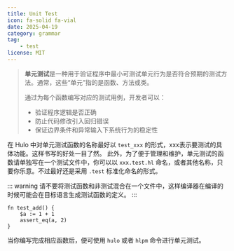 ```yaml
---
title: Unit Test
icon: fa-solid fa-vial
date: 2025-04-19
category: grammar
tag:
    - test
license: MIT
---
```


> **单元测试**是一种用于验证程序中最小可测试单元行为是否符合预期的测试方法。通常，这些“单元”指的是函数、方法或类。
>
> 通过为每个函数编写对应的测试用例，开发者可以：
> - 验证程序逻辑是否正确
> - 防止代码修改引入回归错误
> - 保证边界条件和异常输入下系统行为的稳定性

在 Hulo 中对单元测试函数的名称最好以 `test_xxx` 的形式，xxx表示要测试的具体功能。这样书写的好处一目了然。
此外，为了便于管理和维护，单元测试的函数请单独写在一个测试文件中，你可以以 `xxx.test.hl` 命名，或者其他名称，只要你乐意。不过最好还是采用 `.test` 标准化命名的形式。

::: warning
请不要将测试函数和非测试混合在一个文件中，这样编译器在编译的时候可能会在目标语言生成测试函数的定义。
:::

```hulo title="math.test.hl" :no-line-numbers
fn test_add() {
    $a := 1 + 1
    assert_eq(a, 2)
}
```

当你编写完成相应函数后，便可使用 `hulo` 或者 `hlpm` 命令进行单元测试。